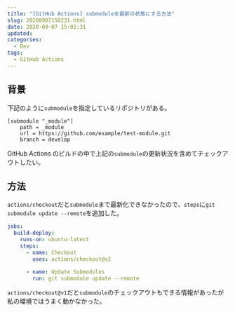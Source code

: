 ```yaml
---
title: "[GitHub Actions] submoduleを最新の状態にする方法"
slug: 20200907150231.html
date: 2020-09-07 15:02:31
updated:
categories:
  - Dev
tags:
  - GitHub Actions
---
```


## 背景

下記のように`submodule`を指定しているリポジトリがある。

```
[submodule "_module"]
	path = _module
	url = https://github.com/example/test-module.git
	branch = develop
```

GitHub Actions のビルドの中で上記の`submodule`の更新状況を含めてチェックアウトしたい。

## 方法

`actions/checkout`だと`submodule`まで最新化できなかったので、`steps`に`git submodule update --remote`を追加した。

```yaml
jobs:
  build-deploy:
    runs-on: ubuntu-latest
    steps:
      - name: Checkout
        uses: actions/checkout@v2

      - name: Update Submodules
        run: git submodule update --remote
```

`actions/checkout@v1`だと`submodule`のチェックアウトもできる情報があったが私の環境ではうまく動かなかった。

